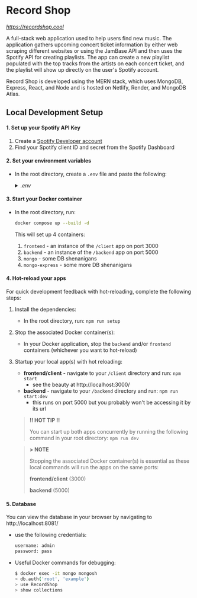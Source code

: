 # Record Shop

<i>https://recordshop.cool</i>

A full-stack web application used to help users find new music. The application gathers upcoming concert ticket information by either web scraping different websites or using the JamBase API and then uses the Spotify API for creating playlists. The app can create a new playlist populated with the top tracks from the artists on each concert ticket, and the playlist will show up directly on the user's Spotify account.

Record Shop is developed using the MERN stack, which uses MongoDB, Express, React, and Node and is hosted on Netlify, Render, and MongoDB Atlas.

## Local Development Setup

#### 1. Set up your Spotify API Key

1. Create a [Spotify Developer account](https://developer.spotify.com/documentation/web-api/quick-start/#:~:text=To%20use%20the%20Web%20API,complete%20your%20account%20set%20up.)
2. Find your Spotify client ID and secret from the Spotify Dashboard

#### 2. Set your environment variables

- In the root directory, create a `.env` file and paste the following:

    <details>
      <summary><i>.env</i></summary>

      ```md
      ATLAS_URI='mongodb://root:example@localhost:27017/'

      SP_CLIENT_ID=

      SP_MY_USER_ID=

      SP_CLIENT_S=

      VITE_SP_CLIENT_ID=

      VITE_SITE_URL_DB='http://localhost:5000/'

      VITE_SITE_URL='http://localhost:3000/'

      VITE_PORT=3000

      VITE_HOST='localhost'

      VITE_EMAIL_SERVICEID=

      VITE_EMAIL_TEMPLATEID=

      VITE_EMAIL_PUBKEY=

      VITE_SPOTIFY_PREVIEW_PLAYLIST_URL=

      API_KEY_JAMBASE=
      ```

    </details>

#### 3. Start your Docker container

- In the root directory, run:

  ```bash
  docker compose up --build -d
  ```

  This will set up 4 containers:

  1. `frontend` - an instance of the `/client` app on port 3000
  2. `backend` - an instance of the `/backend` app on port 5000
  3. `mongo` - some DB shenanigans
  4. `mongo-express` - some more DB shenanigans

#### 4. Hot-reload your apps

For quick development feedback with hot-reloading, complete the following steps:

1. Install the dependencies:
   - In the root directory, run: `npm run setup`
2. Stop the associated Docker container(s):
   - In your Docker application, stop the `backend` and/or `frontend` containers (whichever you want to hot-reload)
3. Startup your local app(s) with hot reloading:

   - <b>frontend/client</b> - navigate to your `/client` directory and run: `npm start`
     - see the beauty at http://localhost:3000/
   - <b>backend</b> - navigate to your `/backend` directory and run: `npm run start:dev`
     - this runs on port 5000 but you probably won't be accessing it by its url

   > <b>!! HOT TIP !!</b>
   >
   > You can start up both apps concurrently by running the following command in your root directory: `npm run dev`

   > <b>> NOTE</b>
   >
   > Stopping the associated Docker container(s) is essential as these local commands will run the apps on the same ports:
   >
   > <b>frontend/client</b> (3000)
   >
   > <b>backend</b> (5000)

#### 5. Database

You can view the database in your browser by navigating to http://localhost:8081/

- use the following credentials:

  ```bash
  username: admin
  password: pass
  ```

- Useful Docker commands for debugging:

  ```bash
  $ docker exec -it mongo mongosh
  > db.auth('root', 'example')
  > use RecordShop
  > show collections
  ```
